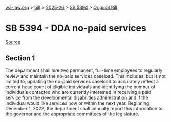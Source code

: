 [wa-law.org](/) > [bill](/bill/) > [2025-26](/bill/2025-26/) > [SB 5394](/bill/2025-26/sb/5394/) > [Original Bill](/bill/2025-26/sb/5394/1/)

# SB 5394 - DDA no-paid services

[Source](http://lawfilesext.leg.wa.gov/biennium/2025-26/Pdf/Bills/Senate%20Bills/5394.pdf)

## Section 1
The department shall hire two permanent, full-time employees to regularly review and maintain the no-paid services caseload. This includes, but is not limited to, updating the no-paid services caseload to accurately reflect a current head count of eligible individuals and identifying the number of individuals contacted who are currently interested in receiving a paid service from the developmental disabilities administration and if the individual would like services now or within the next year. Beginning December 1, 2022, the department shall annually report this information to the governor and the appropriate committees of the legislature.
